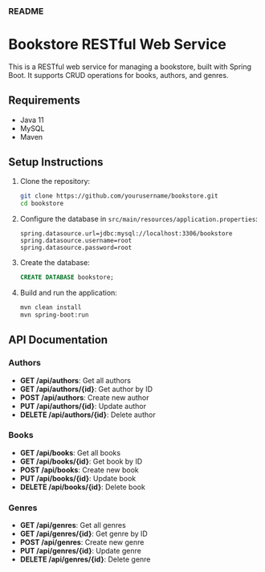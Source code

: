 ### README


# Bookstore RESTful Web Service

This is a RESTful web service for managing a bookstore, built with Spring Boot. It supports CRUD operations for books, authors, and genres.

## Requirements

- Java 11
- MySQL
- Maven

## Setup Instructions

1. Clone the repository:

    ```sh
    git clone https://github.com/yourusername/bookstore.git
    cd bookstore
    ```

2. Configure the database in `src/main/resources/application.properties`:

    ```properties
    spring.datasource.url=jdbc:mysql://localhost:3306/bookstore
    spring.datasource.username=root
    spring.datasource.password=root
    ```

3. Create the database:

    ```sql
    CREATE DATABASE bookstore;
    ```

4. Build and run the application:

    ```sh
    mvn clean install
    mvn spring-boot:run
    ```

## API Documentation

### Authors

- **GET /api/authors**: Get all authors
- **GET /api/authors/{id}**: Get author by ID
- **POST /api/authors**: Create new author
- **PUT /api/authors/{id}**: Update author
- **DELETE /api/authors/{id}**: Delete author

### Books

- **GET /api/books**: Get all books
- **GET /api/books/{id}**: Get book by ID
- **POST /api/books**: Create new book
- **PUT /api/books/{id}**: Update book
- **DELETE /api/books/{id}**: Delete book

### Genres

- **GET /api/genres**: Get all genres
- **GET /api/genres/{id}**: Get genre by ID
- **POST /api/genres**: Create new genre
- **PUT /api/genres/{id}**: Update genre
- **DELETE /api/genres/{id}**: Delete genre

